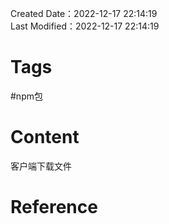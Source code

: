 Created Date：2022-12-17 22:14:19  
Last Modified：2022-12-17 22:14:19

# Tags

#npm包

# Content

客户端下载文件

# Reference

